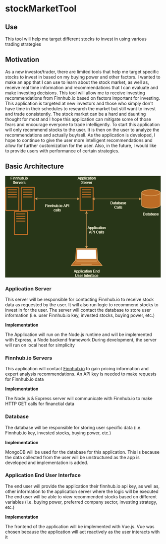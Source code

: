 # stockMarketTool

## Use
This tool will help me target different stocks to invest in using various trading strategies

## Motivation
As a new investor/trader, there are limited tools that help me target specific stocks to invest in based on my buying power and other factors. I wanted to make an app that I can use to learn about the stock market, as well as, receive real time information and recommendations that I can evaluate and make investing decisions. This tool will allow me to receive investing recommendations from Finnhub.io based on factors important for investing. This application is targeted at new investors and those who simply don't have time in their schedules to research the market but still want to invest and trade consistently. The stock market can be a hard and daunting thought for most and I hope this application can mitigate some of those fears and encourage everyone to trade intelligently. 
To start this application will only recommend stocks to the user. It is then on the user to analyze the recommendations and actually buy/sell. As the application is developed, I hope to continue to give the user more intelligent recommendations and allow for further customization for the user. Also, in the future, I would like to provide users with performance of certain strategies.

## Basic Architecture
![Basic Architecture](archDocs/basicArchDiagram.png)

### Application Server
This server will be responsible for contacting Finnhub.io to receive stock data as requested by the user.
It will also run logic to recommend stocks to invest in for the user.
The server will contact the database to store user information (i.e. user Finnhub.io key, invested stocks, buying power, etc.)

**Implementation**

The Application will run on the Node.js runtime and will be implemented with Express, a Node backend framework
During development, the server will run on local host for simplicity

### Finnhub.io Servers
This application will contact [Finnhub.io](finnhub.io) to gain pricing information and expert analysis recommendations.
An API key is needed to make requests for Finnhub.io data

**Implementation**

The Node.js & Express server will communicate with Finnhub.io to make HTTP GET calls for financtial data

### Database
The database will be responsible for storing user specific data (i.e. Finnhub.io key, invested stocks, buying power, etc.)

**Implementation**

MongoDB will be used for the database for this application. This is because the data collected from the user will be unstructured as the app is developed and implementation is added.

### Application End User Interface
The end user will provide the application their finnhub.io api key, as well as, other information to the application server where the logic will be executed
The end user will be able to view recommended stocks based on different variables (i.e. buying power, preferred company sector, investing strategy, etc.)

**Implementation**

The frontend of the application will be implemented with Vue.js. Vue was chosen because the application will act reactively as the user interacts with it


